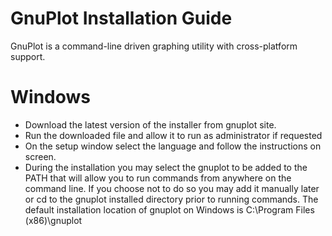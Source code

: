 # GnuPlot Installation Guide
GnuPlot is a command-line driven graphing utility with cross-platform support.
# Windows
  * Download the latest version of the installer from gnuplot site.
  * Run the downloaded file and allow it to run as administrator if requested 
  * On the setup window select the language and follow the instructions on screen.
  * During the installation you may select the gnuplot to be added to the PATH that will allow you to run commands from anywhere on the command line. If you choose not to do so you may add it manually later or cd to the gnuplot installed directory prior to running commands.
The default installation location of gnuplot on Windows is C:\Program Files (x86)\gnuplot
